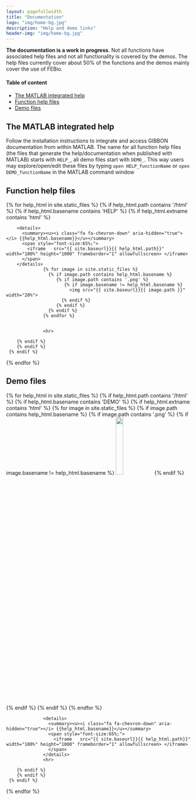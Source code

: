 ```yaml
---
layout: pagefullwidth
title: "Documentation"
logo: "img/home-bg.jpg"
description: "Help and demo links"
header-img: "img/home-bg.jpg"
---
```


__The documentation is a work in progress__. Not all functions have associated help files and not all functionality is covered by the demos. The help files currently cover about 50% of the functions and the demos mainly cover the use of FEBio.  

#### Table of content
* [The MATLAB integrated help](#helpMatlab)
* [Function help files](#help)
* [Demo files](#demo)

## The MATLAB integrated help <a name="helpMatlab"></a>  
Follow the installation instructions to integrate and access GIBBON documentation from within MATLAB. The name for all function help files (the files that generate the help/documentation when published with MATLAB) starts with `HELP_`, all demo files start with `DEMO_`. This way users may explore/open/edit these files by typing `open HELP_functionName` or `open DEMO_functionName` in the MATLAB command window

## Function help files <a name="help"></a>

<div>
  {% for help_html in site.static_files %}
     {% if help_html.path contains '/html' %}
        {% if help_html.basename contains 'HELP' %}
        {% if help_html.extname contains 'html' %}            

        <details>
          <summary><u><i class="fa fa-chevron-down" aria-hidden="true"></i> {{help_html.basename}}</u></summary>
          <span style="font-size:65%;">                    
            <iframe   src="{{ site.baseurl}}{{ help_html.path}}" width="100%" height="1000" frameborder="1" allowfullscreen> </iframe>
          </span>
        </details>
                  {% for image in site.static_files %}
                    {% if image.path contains help_html.basename %}
                       {% if image.path contains '.png' %}
                          {% if image.basename != help_html.basename %}
                            <img src="{{ site.baseurl}}{{ image.path }}" width="20%">  
                         {% endif %}              
                       {% endif %}              
                    {% endif %}              
                  {% endfor %}


                  <hr>            

        {% endif %}
        {% endif %}
     {% endif %}
 {% endfor %}

</div>

## Demo files <a name="demo"></a>  
<div>
  {% for help_html in site.static_files %}
     {% if help_html.path contains '/html' %}
        {% if help_html.basename contains 'DEMO' %}
        {% if help_html.extname contains 'html' %}             
                  {% for image in site.static_files %}
                    {% if image.path contains help_html.basename %}
                       {% if image.path contains '.png' %}
                          {% if image.basename != help_html.basename %}
                            <img src="{{ site.baseurl}}{{ image.path }}" width="20%">  
                         {% endif %}              
                       {% endif %}              
                    {% endif %}              
                  {% endfor %}

                  <details>
                    <summary><u><i class="fa fa-chevron-down" aria-hidden="true"></i> {{help_html.basename}}</u></summary>
                    <span style="font-size:65%;">                    
                      <iframe   src="{{ site.baseurl}}{{ help_html.path}}" width="100%" height="1000" frameborder="1" allowfullscreen> </iframe>
                    </span>
                  </details>
                  <hr>            

        {% endif %}
        {% endif %}
     {% endif %}
 {% endfor %}
</div>

